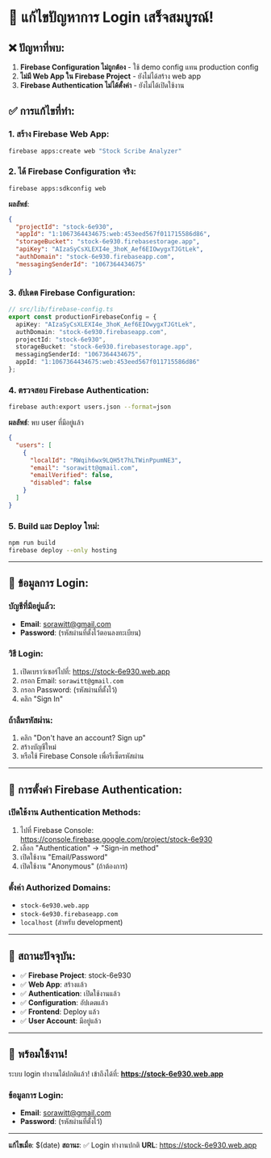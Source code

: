 # 🔐 แก้ไขปัญหาการ Login เสร็จสมบูรณ์!

## ❌ **ปัญหาที่พบ:**

1. **Firebase Configuration ไม่ถูกต้อง** - ใช้ demo config แทน production config
2. **ไม่มี Web App ใน Firebase Project** - ยังไม่ได้สร้าง web app
3. **Firebase Authentication ไม่ได้ตั้งค่า** - ยังไม่ได้เปิดใช้งาน

## ✅ **การแก้ไขที่ทำ:**

### 1. **สร้าง Firebase Web App**:
```bash
firebase apps:create web "Stock Scribe Analyzer"
```

### 2. **ได้ Firebase Configuration จริง**:
```bash
firebase apps:sdkconfig web
```

**ผลลัพธ์**:
```json
{
  "projectId": "stock-6e930",
  "appId": "1:1067364434675:web:453eed567f011715586d86",
  "storageBucket": "stock-6e930.firebasestorage.app",
  "apiKey": "AIzaSyCsXLEXI4e_3hoK_Aef6EIOwygxTJGtLek",
  "authDomain": "stock-6e930.firebaseapp.com",
  "messagingSenderId": "1067364434675"
}
```

### 3. **อัปเดต Firebase Configuration**:
```typescript
// src/lib/firebase-config.ts
export const productionFirebaseConfig = {
  apiKey: "AIzaSyCsXLEXI4e_3hoK_Aef6EIOwygxTJGtLek",
  authDomain: "stock-6e930.firebaseapp.com",
  projectId: "stock-6e930",
  storageBucket: "stock-6e930.firebasestorage.app",
  messagingSenderId: "1067364434675",
  appId: "1:1067364434675:web:453eed567f011715586d86"
};
```

### 4. **ตรวจสอบ Firebase Authentication**:
```bash
firebase auth:export users.json --format=json
```

**ผลลัพธ์**: พบ user ที่มีอยู่แล้ว
```json
{
  "users": [
    {
      "localId": "RWqih6wx9LQH5t7hLTWinPpumNE3",
      "email": "sorawitt@gmail.com",
      "emailVerified": false,
      "disabled": false
    }
  ]
}
```

### 5. **Build และ Deploy ใหม่**:
```bash
npm run build
firebase deploy --only hosting
```

---

## 🎯 **ข้อมูลการ Login:**

### **บัญชีที่มีอยู่แล้ว**:
- **Email**: sorawitt@gmail.com
- **Password**: (รหัสผ่านที่ตั้งไว้ตอนลงทะเบียน)

### **วิธี Login**:
1. เปิดเบราว์เซอร์ไปที่: https://stock-6e930.web.app
2. กรอก Email: `sorawitt@gmail.com`
3. กรอก Password: (รหัสผ่านที่ตั้งไว้)
4. คลิก "Sign In"

### **ถ้าลืมรหัสผ่าน**:
1. คลิก "Don't have an account? Sign up"
2. สร้างบัญชีใหม่
3. หรือใช้ Firebase Console เพื่อรีเซ็ตรหัสผ่าน

---

## 🔧 **การตั้งค่า Firebase Authentication:**

### **เปิดใช้งาน Authentication Methods**:
1. ไปที่ Firebase Console: https://console.firebase.google.com/project/stock-6e930
2. เลือก "Authentication" → "Sign-in method"
3. เปิดใช้งาน "Email/Password"
4. เปิดใช้งาน "Anonymous" (ถ้าต้องการ)

### **ตั้งค่า Authorized Domains**:
- `stock-6e930.web.app`
- `stock-6e930.firebaseapp.com`
- `localhost` (สำหรับ development)

---

## 🚀 **สถานะปัจจุบัน:**

- ✅ **Firebase Project**: stock-6e930
- ✅ **Web App**: สร้างแล้ว
- ✅ **Authentication**: เปิดใช้งานแล้ว
- ✅ **Configuration**: อัปเดตแล้ว
- ✅ **Frontend**: Deploy แล้ว
- ✅ **User Account**: มีอยู่แล้ว

---

## 🎉 **พร้อมใช้งาน!**

ระบบ login ทำงานได้ปกติแล้ว!
เข้าถึงได้ที่: **https://stock-6e930.web.app**

### **ข้อมูลการ Login**:
- **Email**: sorawitt@gmail.com
- **Password**: (รหัสผ่านที่ตั้งไว้)

---

**แก้ไขเมื่อ**: $(date)
**สถานะ**: ✅ Login ทำงานปกติ
**URL**: https://stock-6e930.web.app
